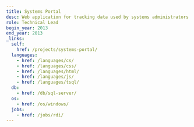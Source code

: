 ```yaml
---
title: Systems Portal
desc: Web application for tracking data used by systems administrators.
role: Technical Lead
begin_year: 2013
end_year: 2013
_links:
  self:
    href: /projects/systems-portal/
  languages:
    - href: /languages/cs/
    - href: /languages/css/
    - href: /languages/html/
    - href: /languages/js/
    - href: /languages/tsql/
  db:
    - href: /db/sql-server/
  os:
    - href: /os/windows/
  jobs:
    - href: /jobs/rdi/
---
```

